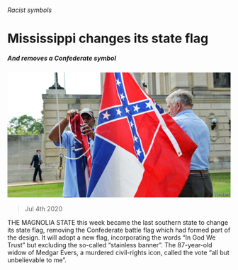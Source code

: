 ###### Racist symbols

# Mississippi changes its state flag 

##### And removes a Confederate symbol 

![image](images/20200704_USP002_1.jpg) 

> Jul 4th 2020 

THE MAGNOLIA STATE this week became the last southern state to change its state flag, removing the Confederate battle flag which had formed part of the design. It will adopt a new flag, incorporating the words “In God We Trust” but excluding the so-called “stainless banner”. The 87-year-old widow of Medgar Evers, a murdered civil-rights icon, called the vote “all but unbelievable to me”.

